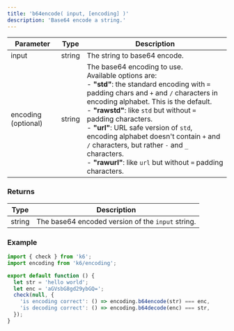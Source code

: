```yaml
---
title: 'b64encode( input, [encoding] )'
description: 'Base64 encode a string.'
---
```


| Parameter           | Type   | Description                                                                                                                                                                                                                                                                                                                                                                                                                                                               |
| ------------------- | ------ | ------------------------------------------------------------------------------------------------------------------------------------------------------------------------------------------------------------------------------------------------------------------------------------------------------------------------------------------------------------------------------------------------------------------------------------------------------------------------- |
| input               | string | The string to base64 encode.                                                                                                                                                                                                                                                                                                                                                                                                                                              |
| encoding (optional) | string | The base64 encoding to use.<br/>Available options are:<br/>- **"std"**: the standard encoding with `=` padding chars and `+` and `/` characters in encoding alphabet. This is the default.<br/>- **"rawstd"**: like `std` but without `=` padding characters.<br/>- **"url"**: URL safe version of `std`, encoding alphabet doesn't contain `+` and `/` characters, but rather `-` and `_` characters.<br/>- **"rawurl"**: like `url` but without `=` padding characters. |

### Returns

| Type   | Description                                       |
| ------ | ------------------------------------------------- |
| string | The base64 encoded version of the `input` string. |

### Example

<CodeGroup labels={[]}>

```js
import { check } from 'k6';
import encoding from 'k6/encoding';

export default function () {
  let str = 'hello world';
  let enc = 'aGVsbG8gd29ybGQ=';
  check(null, {
    'is encoding correct': () => encoding.b64encode(str) === enc,
    'is decoding correct': () => encoding.b64decode(enc) === str,
  });
}
```

</CodeGroup>
